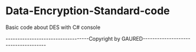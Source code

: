 # Data-Encryption-Standard-code
Basic code about DES with C# console

-----------------------------------Copyright by GAURED-------------------------------------